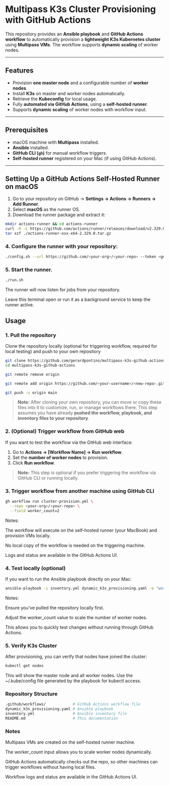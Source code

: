 # Multipass K3s Cluster Provisioning with GitHub Actions

This repository provides an **Ansible playbook** and **GitHub Actions workflow** to automatically provision a **lightweight K3s Kubernetes cluster** using **Multipass VMs**. The workflow supports **dynamic scaling** of worker nodes.

---

## Features

- Provision **one master node** and a configurable number of **worker nodes**.
- Install **K3s** on master and worker nodes automatically.
- Retrieve the **Kubeconfig** for local usage.
- Fully **automated via GitHub Actions**, using a **self-hosted runner**.
- Supports **dynamic scaling** of worker nodes with workflow input.

---

## Prerequisites

- macOS machine with **Multipass** installed.
- **Ansible** installed.
- **GitHub CLI (`gh`)** for manual workflow triggers.
- **Self-hosted runner** registered on your Mac (if using GitHub Actions).

---

## Setting Up a GitHub Actions Self-Hosted Runner on macOS

1. Go to your repository on GitHub → **Settings → Actions → Runners → Add Runner**.
2. Select **macOS** as the runner OS.
3. Download the runner package and extract it:

```bash
mkdir actions-runner && cd actions-runner
curl -O -L https://github.com/actions/runner/releases/download/v2.329.0/actions-runner-osx-x64-2.329.0.tar.gz
tar xzf ./actions-runner-osx-x64-2.329.0.tar.gz
```
### 4. Configure the runner with your repository:
```bash
./config.sh --url https://github.com/<your-org>/<your-repo> --token <generated-token>
```
### 5. Start the runner.
```bash
./run.sh
```
The runner will now listen for jobs from your repository.

Leave this terminal open or run it as a background service to keep the runner active.


## Usage

### 1. Pull the repository

Clone the repository locally (optional for triggering workflow, required for local testing) and push to your own repository

```bash
git clone https://github.com/gerardpontino/multipass-k3s-github-actions.git
cd multipass-k3s-github-actions
```
```bash
git remote remove origin
```
```bash
git remote add origin https://github.com/<your-username>/<new-repo>.git
```
```bash
git push -u origin main
```
> **Note:** After cloning your own repository, you can move or copy these files into it to customize, run, or manage workflows there. This step assumes you have already **pushed the workflow, playbook, and inventory files to your repository**.

### 2. (Optional) Trigger workflow from GitHub web

If you want to test the workflow via the GitHub web interface:

1. Go to **Actions → [Workflow Name] → Run workflow**.
2. Set the **number of worker nodes** to provision.
3. Click **Run workflow**.

> **Note:** This step is optional if you prefer triggering the workflow via GitHub CLI or running locally.


### 3. Trigger workflow from another machine using GitHub CLI
```bash
gh workflow run cluster-provision.yml \
  --repo <your-org>/<your-repo> \
  --field worker_count=2
```
Notes:

The workflow will execute on the self-hosted runner (your MacBook) and provision VMs locally.

No local copy of the workflow is needed on the triggering machine.

Logs and status are available in the GitHub Actions UI.

### 4. Test locally (optional)

If you want to run the Ansible playbook directly on your Mac:
```bash
ansible-playbook -i inventory.yml dynamic_k3s_provisioning.yaml -e "worker_count=2"
```
Notes:

Ensure you’ve pulled the repository locally first.

Adjust the worker_count value to scale the number of worker nodes.

This allows you to quickly test changes without running through GitHub Actions.

### 5. Verify K3s Cluster
After provisioning, you can verify that nodes have joined the cluster:
```bash
kubectl get nodes
```

This will show the master node and all worker nodes.
Use the ~/.kube/config file generated by the playbook for kubectl access.

### Repository Structure
```bash
.github/workflows/            # GitHub Actions workflow file
dynamic_k3s_provisioning.yaml # Ansible playbook
inventory.yml                 # Ansible inventory file
README.md                     # This documentation
```
### Notes

Multipass VMs are created on the self-hosted runner machine.

The worker_count input allows you to scale worker nodes dynamically.

GitHub Actions automatically checks out the repo, so other machines can trigger workflows without having local files.

Workflow logs and status are available in the GitHub Actions UI.
